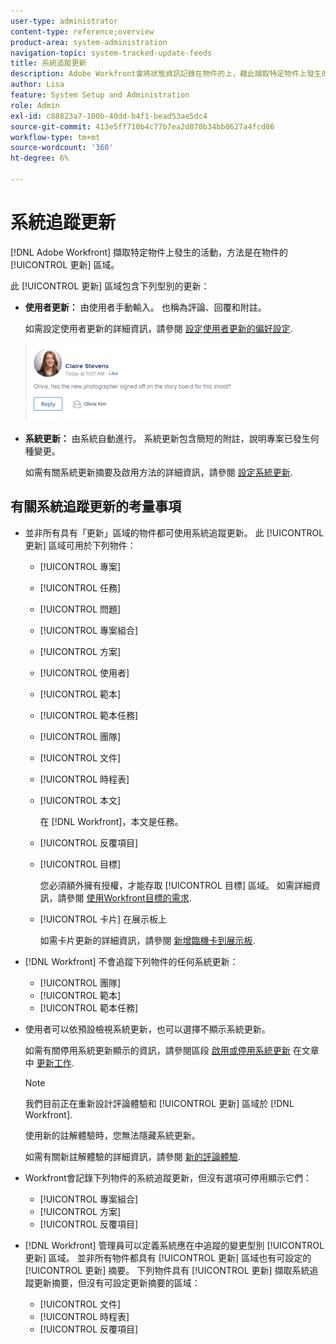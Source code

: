 ```yaml
---
user-type: administrator
content-type: reference;overview
product-area: system-administration
navigation-topic: system-tracked-update-feeds
title: 系統追蹤更新
description: Adobe Workfront會將狀態資訊記錄在物件的上，藉此擷取特定物件上發生的活動 [!UICONTROL 更新] 區域。
author: Lisa
feature: System Setup and Administration
role: Admin
exl-id: c88823a7-100b-40dd-b4f1-bead53ae5dc4
source-git-commit: 413e5ff710b4c77b7ea2d870b34bb0627a4fcd86
workflow-type: tm+mt
source-wordcount: '360'
ht-degree: 6%

---
```


# 系統追蹤更新

[!DNL Adobe Workfront] 擷取特定物件上發生的活動，方法是在物件的 [!UICONTROL 更新] 區域。

此 [!UICONTROL 更新] 區域包含下列型別的更新：

* **使用者更新：** 由使用者手動輸入。 也稱為評論、回覆和附註。

  如需設定使用者更新的詳細資訊，請參閱 [設定使用者更新的偏好設定](../../../administration-and-setup/set-up-workfront/system-tracked-update-feeds/configure-preferences-user-updates.md).

  ![](assets/updates-qs-350x125.png)

* **系統更新：** 由系統自動進行。 系統更新包含簡短的附註，說明專案已發生何種變更。

  如需有關系統更新摘要及啟用方法的詳細資訊，請參閱 [設定系統更新](../../../administration-and-setup/set-up-workfront/system-tracked-update-feeds/configure-system-updates.md).

  <!--
  DRAFTED IN FLARE:
  Timestamps for system updates are based on your operating system's timezone.
  
  -->

## 有關系統追蹤更新的考量事項

* 並非所有具有「更新」區域的物件都可使用系統追蹤更新。 此 [!UICONTROL 更新] 區域可用於下列物件：

   * [!UICONTROL 專案]
   * [!UICONTROL 任務]
   * [!UICONTROL 問題]
   * [!UICONTROL 專案組合]
   * [!UICONTROL 方案]
   * [!UICONTROL 使用者]
   * [!UICONTROL 範本]
   * [!UICONTROL 範本任務]
   * [!UICONTROL 團隊]
   * [!UICONTROL 文件]
   * [!UICONTROL 時程表]
   * [!UICONTROL 本文]

     在 [!DNL Workfront]，本文是任務。
   * [!UICONTROL 反覆項目]
   * [!UICONTROL 目標]

     您必須額外擁有授權，才能存取 [!UICONTROL 目標] 區域。 如需詳細資訊，請參閱 [使用Workfront目標的需求](../../../workfront-goals/goal-management/access-needed-for-wf-goals.md).
   * [!UICONTROL 卡片] 在展示板上

     如需卡片更新的詳細資訊，請參閱 [新增臨機卡到展示板](../../../agile/get-started-with-boards/add-card-to-board.md).


* [!DNL Workfront] 不會追蹤下列物件的任何系統更新：

   * [!UICONTROL 團隊]
   * [!UICONTROL 範本]
   * [!UICONTROL 範本任務]

<!--hiding this bit because this is not true, at this time (August 2023). Users with a Work or Review license can see system updates by default as well.

Your [!DNL Workfront] license determines whether system updates display by default in the [!UICONTROL Updates] area of objects. [!DNL Workfront] users with a [!UICONTROL Plan] license have system updates displayed in the [!UICONTROL Updates] area by default. However, users can filter out system updates, as described in the [Enable or disable system updates](../../../workfront-basics/updating-work-items-and-viewing-updates/update-work.md#enable) section in [Update work](../../../workfront-basics/updating-work-items-and-viewing-updates/update-work.md). All other [!DNL Workfront] licenses filter system updates by default.
-->

* 使用者可以依預設檢視系統更新，也可以選擇不顯示系統更新。

  如需有關停用系統更新顯示的資訊，請參閱區段 [啟用或停用系統更新](../../../workfront-basics/updating-work-items-and-viewing-updates/update-work.md#enable) 在文章中 [更新工作](../../../workfront-basics/updating-work-items-and-viewing-updates/update-work.md).

  >[!NOTE]
  >
  >我們目前正在重新設計評論體驗和 [!UICONTROL 更新] 區域於 [!DNL Workfront].
  >
  > 使用新的註解體驗時，您無法隱藏系統更新。
  > 
  >如需有關新註解體驗的詳細資訊，請參閱 [新的評論體驗](../../../product-announcements/betas/new-commenting-experience-beta/unified-commenting-experience.md).

* Workfront會記錄下列物件的系統追蹤更新，但沒有選項可停用顯示它們：

   * [!UICONTROL 專案組合]
   * [!UICONTROL 方案]
   * [!UICONTROL 反覆項目]

* [!DNL Workfront] 管理員可以定義系統應在中追蹤的變更型別 [!UICONTROL 更新] 區域。 並非所有物件都具有 [!UICONTROL 更新] 區域也有可設定的 [!UICONTROL 更新] 摘要。 下列物件具有 [!UICONTROL 更新] 擷取系統追蹤更新摘要，但沒有可設定更新摘要的區域：

   * [!UICONTROL 文件]
   * [!UICONTROL 時程表]
   * [!UICONTROL 反覆項目]

